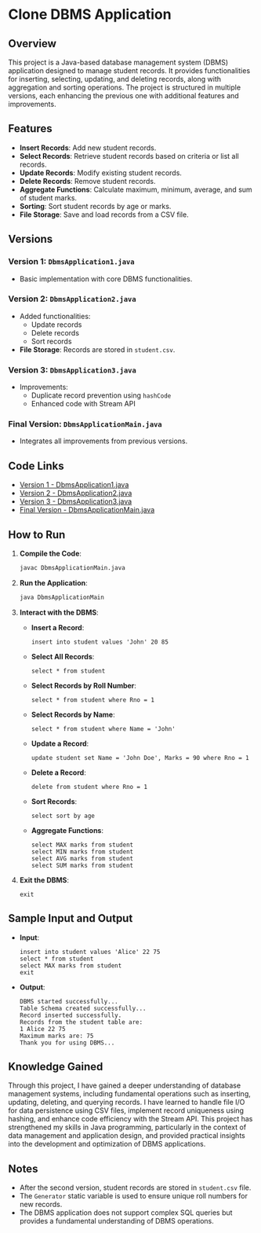 

# Clone DBMS Application

## Overview

This project is a Java-based database management system (DBMS) application designed to manage student records. It provides functionalities for inserting, selecting, updating, and deleting records, along with aggregation and sorting operations. The project is structured in multiple versions, each enhancing the previous one with additional features and improvements.

## Features

- **Insert Records**: Add new student records.
- **Select Records**: Retrieve student records based on criteria or list all records.
- **Update Records**: Modify existing student records.
- **Delete Records**: Remove student records.
- **Aggregate Functions**: Calculate maximum, minimum, average, and sum of student marks.
- **Sorting**: Sort student records by age or marks.
- **File Storage**: Save and load records from a CSV file.

## Versions

### Version 1: `DbmsApplication1.java`
- Basic implementation with core DBMS functionalities.

### Version 2: `DbmsApplication2.java`
- Added functionalities:
  - Update records
  - Delete records
  - Sort records
- **File Storage**: Records are stored in `student.csv`.

### Version 3: `DbmsApplication3.java`
- Improvements:
  - Duplicate record prevention using `hashCode`
  - Enhanced code with Stream API

### Final Version: `DbmsApplicationMain.java`
- Integrates all improvements from previous versions.


## Code Links

- [Version 1 - DbmsApplication1.java](src/DbmsApplication1.java)
- [Version 2 - DbmsApplication2.java](src/DbmsApplication2.java)
- [Version 3 - DbmsApplication3.java](src/DbmsApplication3.java)
- [Final Version - DbmsApplicationMain.java](src/DbmsApplicationMain.java)

## How to Run

1. **Compile the Code**:
   ```bash
   javac DbmsApplicationMain.java
   ```

2. **Run the Application**:
   ```bash
   java DbmsApplicationMain
   ```

3. **Interact with the DBMS**:
   - **Insert a Record**:
     ```
     insert into student values 'John' 20 85
     ```
   - **Select All Records**:
     ```
     select * from student
     ```
   - **Select Records by Roll Number**:
     ```
     select * from student where Rno = 1
     ```
   - **Select Records by Name**:
     ```
     select * from student where Name = 'John'
     ```
   - **Update a Record**:
     ```
     update student set Name = 'John Doe', Marks = 90 where Rno = 1
     ```
   - **Delete a Record**:
     ```
     delete from student where Rno = 1
     ```
   - **Sort Records**:
     ```
     select sort by age
     ```
   - **Aggregate Functions**:
     ```
     select MAX marks from student
     select MIN marks from student
     select AVG marks from student
     select SUM marks from student
     ```

4. **Exit the DBMS**:
   ```
   exit
   ```

## Sample Input and Output

- **Input**:
  ```
  insert into student values 'Alice' 22 75
  select * from student
  select MAX marks from student
  exit
  ```

- **Output**:
  ```
  DBMS started successfully...
  Table Schema created successfully...
  Record inserted successfully.
  Records from the student table are:
  1 Alice 22 75
  Maximum marks are: 75
  Thank you for using DBMS...
  ```

## Knowledge Gained

Through this project, I have gained a deeper understanding of database management systems, including fundamental operations such as inserting, updating, deleting, and querying records. I have learned to handle file I/O for data persistence using CSV files, implement record uniqueness using hashing, and enhance code efficiency with the Stream API. This project has strengthened my skills in Java programming, particularly in the context of data management and application design, and provided practical insights into the development and optimization of DBMS applications.


## Notes

- After the second version, student records are stored in `student.csv` file.
- The `Generator` static variable is used to ensure unique roll numbers for new records.
- The DBMS application does not support complex SQL queries but provides a fundamental understanding of DBMS operations.


